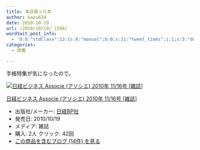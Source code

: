 ```yaml
---
title: 本日買った本
author: kazu634
date: 2010-10-19
url: /2010/10/19/_1598/
wordtwit_post_info:
  - 'O:8:"stdClass":13:{s:6:"manual";b:0;s:11:"tweet_times";i:1;s:5:"delay";i:0;s:7:"enabled";i:1;s:10:"separation";s:2:"60";s:7:"version";s:3:"3.7";s:14:"tweet_template";b:0;s:6:"status";i:2;s:6:"result";a:0:{}s:13:"tweet_counter";i:2;s:13:"tweet_log_ids";a:1:{i:0;i:5363;}s:9:"hash_tags";a:0:{}s:8:"accounts";a:1:{i:0;s:7:"kazu634";}}'
categories:
  - 読書

---
```

<div class="section">
<p>
    手帳特集が気になったので。
</p>
  
<div class="hatena-asin-detail">
<a href="http://www.amazon.co.jp/dp/B0045DQ8OU/?tag=hatena_st1-22&ascsubtag=d-7ibv" onclick="__gaTracker('send', 'event', 'outbound-article', 'http://www.amazon.co.jp/dp/B0045DQ8OU/?tag=hatena_st1-22&ascsubtag=d-7ibv', '');"><img src="https://images-na.ssl-images-amazon.com/images/I/51gpF2mY7OL._SL160_.jpg" class="hatena-asin-detail-image" alt="日経ビジネス Associe (アソシエ) 2010年 11/16号 [雑誌]" title="日経ビジネス Associe (アソシエ) 2010年 11/16号 [雑誌]" /></a></p> 
    
<div class="hatena-asin-detail-info">
<p class="hatena-asin-detail-title">
<a href="http://www.amazon.co.jp/dp/B0045DQ8OU/?tag=hatena_st1-22&ascsubtag=d-7ibv" onclick="__gaTracker('send', 'event', 'outbound-article', 'http://www.amazon.co.jp/dp/B0045DQ8OU/?tag=hatena_st1-22&ascsubtag=d-7ibv', '日経ビジネス Associe (アソシエ) 2010年 11/16号 [雑誌]');">日経ビジネス Associe (アソシエ) 2010年 11/16号 [雑誌]</a>
</p>
      
<ul>
<li>
<span class="hatena-asin-detail-label">出版社/メーカー:</span> <a href="http://d.hatena.ne.jp/keyword/%C6%FC%B7%D0BP%BC%D2" onclick="__gaTracker('send', 'event', 'outbound-article', 'http://d.hatena.ne.jp/keyword/%C6%FC%B7%D0BP%BC%D2', '日経BP社');" class="keyword">日経BP社</a>
</li>
<li>
<span class="hatena-asin-detail-label">発売日:</span> 2010/10/19
</li>
<li>
<span class="hatena-asin-detail-label">メディア:</span> 雑誌
</li>
<li>
<span class="hatena-asin-detail-label">購入</span>: 2人 <span class="hatena-asin-detail-label">クリック</span>: 42回
</li>
<li>
<a href="http://d.hatena.ne.jp/asin/B0045DQ8OU" onclick="__gaTracker('send', 'event', 'outbound-article', 'http://d.hatena.ne.jp/asin/B0045DQ8OU', 'この商品を含むブログ (14件) を見る');" target="_blank">この商品を含むブログ (14件) を見る</a>
</li>
</ul>
</div>
    
<div class="hatena-asin-detail-foot">
</div>
</div>
</div>
